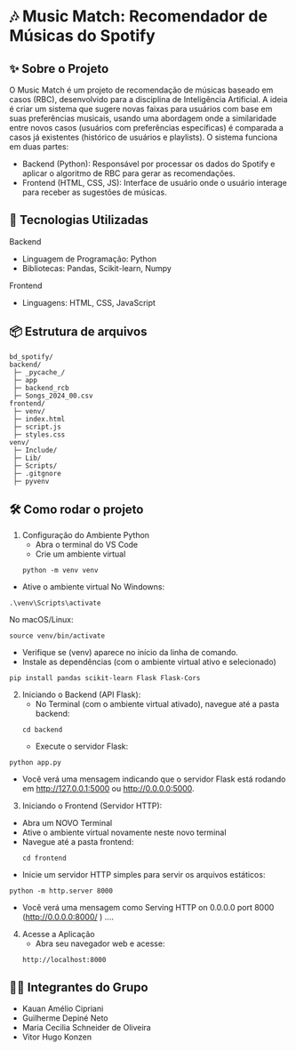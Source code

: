 # 🎶 Music Match: Recomendador de Músicas do Spotify

## ✨ Sobre o Projeto
O Music Match é um projeto de recomendação de músicas baseado em casos (RBC), desenvolvido para a disciplina de Inteligência Artificial. A ideia é criar um sistema que sugere novas faixas para usuários com base em suas preferências musicais, usando uma abordagem onde a similaridade entre novos casos (usuários com preferências específicas) é comparada a casos já existentes (histórico de usuários e playlists).
O sistema funciona em duas partes:   
  - Backend (Python): Responsável por processar os dados do Spotify e aplicar o algoritmo de RBC para gerar as recomendações.
  - Frontend (HTML, CSS, JS): Interface de usuário onde o usuário interage para receber as sugestões de músicas.
 
## 🚀 Tecnologias Utilizadas
 Backend
  - Linguagem de Programação: Python
  - Bibliotecas: Pandas, Scikit-learn, Numpy

 Frontend
  - Linguagens: HTML, CSS, JavaScript

## 📦 Estrutura de arquivos
```
bd_spotify/
backend/
 ├─ _pycache_/
 ├─ app
 ├─ backend_rcb
 ├─ Songs_2024_00.csv
frontend/
 ├─ venv/
 ├─ index.html
 ├─ script.js
 ├─ styles.css
venv/
 ├─ Include/
 ├─ Lib/
 ├─ Scripts/
 ├─ .gitgnore
 ├─ pyvenv
```

## 🛠 Como rodar o projeto

1. Configuração do Ambiente Python
   - Abra o terminal do VS Code
   - Crie um ambiente virtual 
   ```
   python -m venv venv
   ```
  - Ative o ambiente virtual
    No Windowns:
   ```
   .\venv\Scripts\activate
   ```
   No macOS/Linux:
   ````
   source venv/bin/activate
   ````
  - Verifique se (venv) aparece no início da linha de comando.
  - Instale as dependências (com o ambiente virtual ativo e selecionado)
   ```
   pip install pandas scikit-learn Flask Flask-Cors 
   ```
2. Iniciando o Backend (API Flask):
   - No Terminal (com o ambiente virtual ativado), navegue até a pasta backend:
   ```
   cd backend  
   ```
   - Execute o servidor Flask:
  ````
  python app.py
  ````
  - Você verá uma mensagem indicando que o servidor Flask está rodando em http://127.0.0.1:5000 ou http://0.0.0.0:5000.
3. Iniciando o Frontend (Servidor HTTP):
  - Abra um NOVO Terminal
  - Ative o ambiente virtual novamente neste novo terminal
  - Navegue até a pasta frontend:
    ```
    cd frontend
    ```
  - Inicie um servidor HTTP simples para servir os arquivos estáticos:
  ````
  python -m http.server 8000    
  ````
  - Você verá uma mensagem como Serving HTTP on 0.0.0.0 port 8000 (http://0.0.0.0:8000/ ) ....

4. Acesse a Aplicação
   - Abra seu navegador web e acesse:
   ````
   http://localhost:8000
   ````
## 👨‍💻 Integrantes do Grupo

- Kauan Amélio Cipriani
- Guilherme Depiné Neto  	      
- Maria Cecilia	Schneider de Oliveira        
- Vitor Hugo Konzen	        
         
